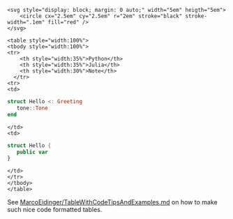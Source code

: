 ```@raw html
<svg style="display: block; margin: 0 auto;" width="5em" heigth="5em">
	<circle cx="2.5em" cy="2.5em" r="2em" stroke="black" stroke-width=".1em" fill="red" />
</svg>

<table style="width:100%">
<tbody style="width:100%">  
<tr>
    <th style="width:35%">Python</th>
    <th style="width:35%">Julia</th>
    <th style="width:30%">Note</th>
  </tr>
<tr>
<td>
```

```julia
struct Hello <: Greeting
   tone::Tone
end
```
```@raw html
</td>
<td>
```
```swift
struct Hello {
   public var 
}
```
```@raw html
</td>
</tr>
</tbody>
</table>
```

See [MarcoEidinger/TableWithCodeTipsAndExamples.md](https://gist.github.com/MarcoEidinger/c0f0583f19baca0a8f33bcded644be41) on how to make such nice code formatted tables.